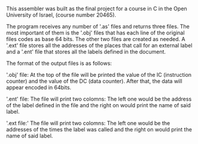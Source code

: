 This assembler was built as the final project for a course in C in the Open University of Israel, (course number 20465).

The program receives any number of '.as' files and returns three files. The most important of them is the '.obj' files that has each line of the original files codes as base 64 bits. The other two files are created as needed.  A '.ext' file stores all the addresses of the places that call for an external label and a '.ent' file that stores all the labels defined in the document.

The format of the output files is as follows:

  '.obj' file:
      At the top of the file will be printed the value of the IC (instruction counter) and the value of the DC (data counter).
      After that, the data will appear encoded in 64bits.
      
  '.ent' file:
    The file will print two colomns: The left one would be the address of the label defined in the file and the right on would print the name of said label.


  '.ext file:'
   The file will print two colomns: The left one would be the addresses of the times the label was called and the right on would print the name of said label.

